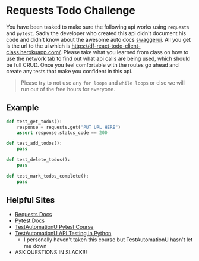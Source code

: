 # Requests Todo Challenge

You have been tasked to make sure the following api works using `requests` and `pytest`. Sadly the developer who created this api didn't document his code and didn't know about the awesome auto docs [swaggerui](https://swagger.io/tools/swagger-ui/). All you get is the url to the ui which is https://df-react-todo-client-class.herokuapp.com/. Please take what you learned from class on how to use the network tab to find out what api calls are being used, which should be full CRUD. Once you feel comfortable with the routes go ahead and create any tests that make you confident in this api.

> Please try to not use any `for loops` and `while loops` or else we will run out of the free hours for everyone.

## Example

```python
def test_get_todos():
    response = requests.get("PUT URL HERE")
    assert response.status_code == 200

def test_add_todos():
    pass

def test_delete_todos():
    pass

def test_mark_todos_complete():
    pass
```

## Helpful Sites

- [Requests Docs](https://docs.python-requests.org/en/master/)
- [Pytest Docs](https://pytest.org/)
- [TestAutomationU Pytest Course](https://testautomationu.applitools.com/pytest-tutorial/)
- [TestAutomationU API Testing In Python](https://testautomationu.applitools.com/python-api-testing/)
  - I personally haven't taken this course but TestAutomationU hasn't let me down
- ASK QUESTIONS IN SLACK!!!
